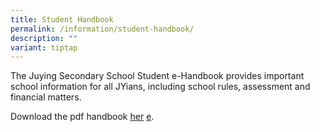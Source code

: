 ```yaml
---
title: Student Handbook
permalink: /information/student-handbook/
description: ""
variant: tiptap
---
```

<p>The Juying Secondary School Student e-Handbook provides important school
information for all JYians, including school rules, assessment and financial
matters.</p>
<p>Download the pdf handbook&nbsp;<a href="/files/JuYing_SEC_Student_HB_2024_120871_v7_final_copy.pdf" rel="noopener noreferrer nofollow" target="_blank">her</a>
<a href="/files/JuYing_SEC_Student_HB_2024.pdf" rel="noopener nofollow" target="_blank">e</a>.</p>
